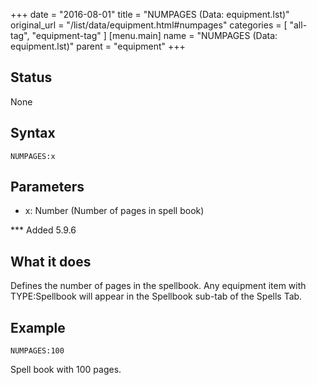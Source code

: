 +++
date = "2016-08-01"
title = "NUMPAGES (Data: equipment.lst)"
original_url = "/list/data/equipment.html#numpages"
categories = [ "all-tag", "equipment-tag" ]
[menu.main]
    name = "NUMPAGES (Data: equipment.lst)"
    parent = "equipment"
+++

## Status

None

## Syntax

`NUMPAGES:x`

## Parameters

-   x: Number (Number of pages in spell book)



<span id="numpages"></span> \*\*\* Added 5.9.6

What it does
------------

Defines the number of pages in the spellbook. Any equipment item with
TYPE:Spellbook will appear in the Spellbook sub-tab of the Spells Tab.

Example
-------

`NUMPAGES:100`

Spell book with 100 pages.

